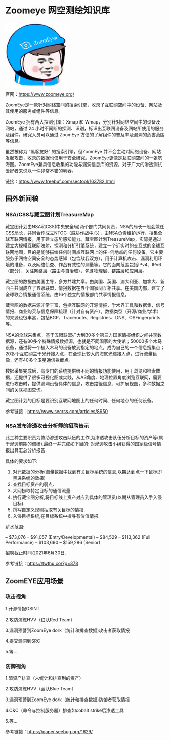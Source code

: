 # Zoomeye 网空测绘知识库

<img width="200" height="200" src="https://github.com/nday-ldgz/zoomeye-Hacking-TTP/blob/main/img/01.jpg"/>

官网：https://www.zoomeye.org/

ZoomEye是一款针对网络空间的搜索引擎，收录了互联网空间中的设备、网站及其使用的服务或组件等信息。

ZoomEye 拥有两大探测引擎：Xmap 和 Wmap，分别针对网络空间中的设备及网站，通过 24 小时不间断的探测、识别，标识出互联网设备及网站所使用的服务及组件。研究人员可以通过 ZoomEye 方便的了解组件的普及率及漏洞的危害范围等信息。

虽然被称为 “黑客友好” 的搜索引擎，但ZoomEye 并不会主动对网络设备、网站发起攻击，收录的数据也仅用于安全研究。ZoomEye更像是互联网空间的一张航海图。ZoomEye兼具信息收集的功能与漏洞信息库的资源，对于广大的渗透测试爱好者来说以一件非常不错的利器。

链接：https://www.freebuf.com/sectool/163782.html

## 国外新闻稿

### NSA/CSS与藏宝图计划TreasureMap

藏宝图计划由NSA和CSS(中央安全局)两个部门共同负责，NSA的局长一般会兼任CSS局长，共同合作成立NTOC（威胁作战中心），由NSA负责维护运行，搜集全球互联网情报，用于建立态势感知能力。藏宝图计划TreasureMap，实际是通过建立大规模互联网映射、探测和分析引擎系统，建立一个近实时的交互式的全球互联网地图，目的是能够描绘任何时间点互联网上的任=何地点的任何设备。它主要服务于网络空间安全的态势感知（包含敌我双方），用于计算机攻击、漏洞利用环境的准备，以及网络侦查、作战有效性的测量等。它的面向范围包括IPv4、IPv6（部分），关注网络层（路由与自治域），包含物理层、链路层和应用层。

藏宝图的数据由美国主导，多方共建共享。由美国、英国、澳大利亚、加拿大、新西兰共同成立了五眼联盟，情报数据在五个国家间互相共享。在美国内部，建立了全球联合情报通信系统，由16个独立的情报部门共享情报信息。

藏宝图的数据来源非常丰富，包括互联网的开源情报，学术界工具和数据集，信号情报、商业购买与信息保障梳理（针对自有资产）。数据类型（开源/商业/学术）的来源也很丰富，包括BGP、Traceroute、Registries、DNS、OSFingerprints等。

NSA的全球采集点，基于五眼联盟扩大到30多个第三方国家情报组织之间共享数据源，还有80多个特殊情报数据源，也就是不同国家的大使馆；50000多个木马设备，通过将一个植入木马的设备放到指定的地点，成为自己的一个信息搜集点；20多个互联网主干光纤接入点，在全球比较大的海底光缆接入点，进行流量镜像，还有40多个卫星通信拦截点。

数据采集完成后，有专门的系统提供给不同的情报功能使用，用于浏览和检索数据，还提供了很多可视化图或实践，从AS角度、地理位置角度浏览互联网，需要进行攻击时，提供漏洞设备具体的信息，攻击路径信息、可扩展视图，多种数据之间的关联视图查询。

藏宝图计划的目标是要识别互联网地图上的任何时间、任何地点的任何设备。

参考链接：https://www.secrss.com/articles/8950

### NSA发布渗透攻击分析师的招聘告示

此工种主要职责为协助渗透攻击队伍的工作,为渗透攻击队伍分析目标的资产等(属于渗透前期的调研).最终一并完成如下目的:
对渗透攻击小组获得的国家级信号情报出具汇总分析报告.

具体的要求如下:

1. 对元数据的分析(海量数据中找到有关目标系统的信息,以期达到点一下鼠标即黑进系统的效果)
2. 查找目标资产的弱点.
3. 大网捞取特定目标的通信流量.
4. 执行藏宝图分析,将目标线上资产对应到具体的管理员(以期从管理员入手入侵目标).
5. 撰写自定义规则抽取有关目标的情报.
6. 入侵目标系统,在目标系统中搜寻有价值情报.

薪水范围:

– $73,076 – $91,057 (Entry/Developmental)
– $84,529 – $113,362 (Full Performance)
– $103,690 – $159,286 (Senior)

招聘截止时间:2021年6月30日.

参考链接：https://twthu.co/?p=378

## ZoomEYE应用场景

### 攻击视角

1.开源情报OSINT

2.攻防演练HVV（红队Red Team）

3.漏洞预警到ZoomEye dork（统计和排查数据)攻击者获取情报

4.提交漏洞到SRC

5.等...


### 防御视角

1.暗资产排查（未统计和排查到的资产）

2.攻防演练HVV（蓝队Blue Team）

3.漏洞预警到ZoomEye dork（统计和排查数据)防御者获取情报

4.C&C（命令与控制服务器）排查如cobalt strike后渗透工具

5.等...

参考链接：https://paper.seebug.org/1629/







